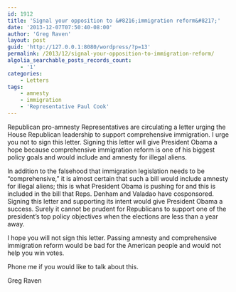 ```yaml
---
id: 1912
title: 'Signal your opposition to &#8216;immigration reform&#8217;'
date: '2013-12-07T07:50:40-08:00'
author: 'Greg Raven'
layout: post
guid: 'http://127.0.0.1:8080/wordpress/?p=13'
permalink: /2013/12/signal-your-opposition-to-immigration-reform/
algolia_searchable_posts_records_count:
    - '1'
categories:
    - Letters
tags:
    - amnesty
    - immigration
    - 'Representative Paul Cook'
---
```


Republican pro-amnesty Representatives are circulating a letter urging the House Republican leadership to support comprehensive immigration. I urge you not to sign this letter. Signing this letter will give President Obama a hope because comprehensive immigration reform is one of his biggest policy goals and would include and amnesty for illegal aliens.  
  
In addition to the falsehood that immigration legislation needs to be “comprehensive,” it is almost certain that such a bill would include amnesty for illegal aliens; this is what President Obama is pushing for and this is included in the bill that Reps. Denham and Valadao have cosponsored. Signing this letter and supporting its intent would give President Obama a success. Surely it cannot be prudent for Republicans to support one of the president’s top policy objectives when the elections are less than a year away.

I hope you will not sign this letter. Passing amnesty and comprehensive immigration reform would be bad for the American people and would not help you win votes.

Phone me if you would like to talk about this.

Greg Raven